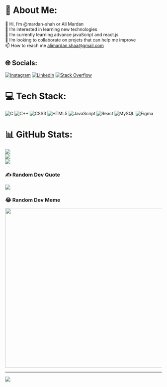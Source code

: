 # 💫 About Me:
👋 Hi, I’m @mardan-shah or Ali Mardan<br>👀 I’m interested in learning new technologies<br>🌱 I’m currently learning advance javaScript and react.js<br>💞️ I’m looking to collaborate on projets that can help me improve<br>📫 How to reach me alimardan.shaa@gmail.com


## 🌐 Socials:
[![Instagram](https://img.shields.io/badge/Instagram-%23E4405F.svg?logo=Instagram&logoColor=white)](https://instagram.com/alimardan.shaa) [![LinkedIn](https://img.shields.io/badge/LinkedIn-%230077B5.svg?logo=linkedin&logoColor=white)](https://linkedin.com/in/ali-mardan-187034246) [![Stack Overflow](https://img.shields.io/badge/-Stackoverflow-FE7A16?logo=stack-overflow&logoColor=white)](https://stackoverflow.com/users/15266522) 

# 💻 Tech Stack:
![C](https://img.shields.io/badge/c-%2300599C.svg?style=for-the-badge&logo=c&logoColor=white) ![C++](https://img.shields.io/badge/c++-%2300599C.svg?style=for-the-badge&logo=c%2B%2B&logoColor=white) ![CSS3](https://img.shields.io/badge/css3-%231572B6.svg?style=for-the-badge&logo=css3&logoColor=white) ![HTML5](https://img.shields.io/badge/html5-%23E34F26.svg?style=for-the-badge&logo=html5&logoColor=white) ![JavaScript](https://img.shields.io/badge/javascript-%23323330.svg?style=for-the-badge&logo=javascript&logoColor=%23F7DF1E) ![React](https://img.shields.io/badge/react-%2320232a.svg?style=for-the-badge&logo=react&logoColor=%2361DAFB) ![MySQL](https://img.shields.io/badge/mysql-%2300f.svg?style=for-the-badge&logo=mysql&logoColor=white) 	![Figma](https://img.shields.io/badge/adobexd-%23F24E1E.svg?style=for-the-badge&logo=figma&logoColor=white)
# 📊 GitHub Stats:
![](https://github-readme-stats.vercel.app/api?username=mardan-shah&theme=dark&hide_border=false&include_all_commits=false&count_private=false)<br/>
![](https://github-readme-streak-stats.herokuapp.com/?user=mardan-shah&theme=dark&hide_border=false)<br/>
![](https://github-readme-stats.vercel.app/api/top-langs/?username=mardan-shah&theme=dark&hide_border=false&include_all_commits=false&count_private=false&layout=compact)

### ✍️ Random Dev Quote
![](https://quotes-github-readme.vercel.app/api?type=horizontal&theme=gruvbox)

### 😂 Random Dev Meme
<img src="https://rm.up.railway.app/" width="512px"/>

---
[![](https://visitcount.itsvg.in/api?id=mardan-shah&icon=5&color=11)](https://visitcount.itsvg.in)

<!-- Proudly created with GPRM ( https://gprm.itsvg.in ) -->
